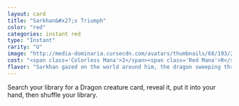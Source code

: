 ```yaml
---
layout: card
title: "Sarkhan&#x27;s Triumph"
color: "red"
categories: instant red
type: "Instant"
rarity: "U"
image: "http://media-dominaria.cursecdn.com/avatars/thumbnails/68/193/200/283/635616024764927037.png"
cost: "<span class='Colorless Mana'>2</span><span class='Red Mana'>R</span>"
flavor: "Sarkhan gazed on the world around him, the dragon sweeping through its skies, and joy kindled like a fire in his soul."
---
```


Search your library for a Dragon creature card, reveal it, put it into your hand, then shuffle your library.
